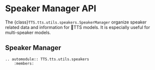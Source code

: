 # Speaker Manager API

The {class}`TTS.tts.utils.speakers.SpeakerManager` organize speaker related data and information for 🐸TTS models. It is
especially useful for multi-speaker models.


## Speaker Manager
```{eval-rst}
.. automodule:: TTS.tts.utils.speakers
    :members:
```